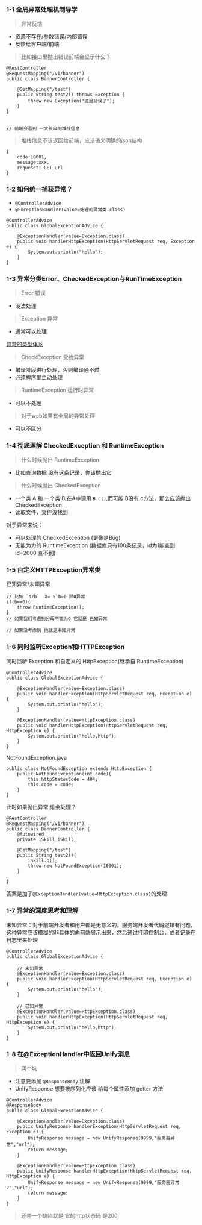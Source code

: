 ### 1-1 全局异常处理机制导学

> 异常反馈

- 资源不存在/参数错误/内部错误
- 反馈给客户端/前端

> 比如接口里抛出错误前端会显示什么？

```
@RestController
@RequestMapping("/v1/banner")
public class BannerController {

    @GetMapping("/test")
    public String test2() throws Exception {
        throw new Exception("这里错误了");
    }
}


// 前端会看到 一大长串的堆栈信息
```

> 堆栈信息不该返回给前端，应该语义明确的json结构

```
{
    code:10001,
    message:xxx,
    requeset: GET url
}
```

### 1-2 如何统一捕获异常？

- `@ControllerAdvice`
- `@ExceptionHandler(value=处理的异常类.class)`

```
@ControllerAdvice
public class GlobalExceptionAdvice {

    @ExceptionHandler(value=Exception.class)
    public void handlerHttpException(HttpServletRequest req, Exception e) {
        System.out.println("hello");
    }
}
```

### 1-3 异常分类Error、CheckedException与RunTimeException

> Error 错误

- 没法处理

> Exception 异常

- 通常可以处理

[异常的类型体系](https://sltrust.github.io/2019/09/04/ZB-022-02-%E5%BC%82%E5%B8%B8%E7%9A%84%E7%B1%BB%E5%9E%8B%E4%BD%93%E7%B3%BB/)

> CheckException 受检异常 

- 编译阶段进行处理，否则编译通不过
- 必须程序里主动处理

> RuntimeException 运行时异常

- 可以不处理

> 对于web如果有全局的异常处理

- 可以不区分

### 1-4 彻底理解 CheckedException 和 RuntimeException

> 什么时候抛出 RuntimeException

- 比如查询数据 没有这条记录，你该抛出它

> 什么时候抛出 CheckedException

- 一个类 A 和 一个类 B,在A中调用 `B.c()`,而可能 B没有 c方法，那么应该抛出 CheckedException
- 读取文件，文件没找到

对于异常来说：

- 可以处理的 CheckedException (更像是Bug)
- 无能为力的 RuntimeException (数据库只有100条记录，id为1能查到 id=2000 查不到)


### 1-5 自定义HTTPException异常类

已知异常/未知异常


```
// 比如 `a/b`  a= 5 b=0 除0异常
if(b==0){
    throw RuntimeException();
}
// 如果我们考虑到分母不能为0 它就是 已知异常

// 如果没考虑到 他就是未知异常
```

### 1-6 同时监听Exception和HTTPException

同时监听 Exception 和自定义的 HttpException(继承自 RuntimeException)

```
@ControllerAdvice
public class GlobalExceptionAdvice {

    @ExceptionHandler(value=Exception.class)
    public void handlerException(HttpServletRequest req, Exception e) {
        System.out.println("hello");
    }

    @ExceptionHandler(value=HttpException.class)
    public void handlerHttpException(HttpServletRequest req, HttpException e) {
        System.out.println("hello,http");
    }
}
``` 

NotFoundException.java

```
public class NotFoundException extends HttpException {
    public NotFoundException(int code){
        this.httpStatusCode = 404;
        this.code = code;
    }
}
```

此时如果抛出异常,谁会处理？

```
@RestController
@RequestMapping("/v1/banner")
public class BannerController {
    @Autowired
    private ISkill iSkill;

    @GetMapping("/test")
    public String test2(){
        iSkill.q();
        throw new NotFoundException(10001);
    }

}
```

答案是加了`@ExceptionHandler(value=HttpException.class)`的处理

### 1-7 异常的深度思考和理解

未知异常：对于前端开发者和用户都是无意义的。服务端开发者代码逻辑有问题，这种异常应该模糊的非具体的向前端展示出来，然后通过打印控制台，或者记录在日志里来处理

```
@ControllerAdvice
public class GlobalExceptionAdvice {

    // 未知异常
    @ExceptionHandler(value=Exception.class)
    public void handlerException(HttpServletRequest req, Exception e) {
        System.out.println("hello");
    }

    // 已知异常
    @ExceptionHandler(value=HttpException.class)
    public void handlerHttpException(HttpServletRequest req, HttpException e) {
        System.out.println("hello,http");
    }
}
```

### 1-8 在@ExceptionHandler中返回Unify消息

> 两个坑

- 注意要添加 `@ResponseBody` 注解
- UnifyResponse 想要被序列化应该 给每个属性添加 getter 方法

```
@ControllerAdvice
@ResponseBody
public class GlobalExceptionAdvice {

    @ExceptionHandler(value=Exception.class)
    public UnifyResponse handlerException(HttpServletRequest req, Exception e) {
        UnifyResponse message = new UnifyResponse(9999,"服务器异常","url");
        return message;
    }

    @ExceptionHandler(value=HttpException.class)
    public UnifyResponse handlerHttpException(HttpServletRequest req, HttpException e) {
        UnifyResponse message = new UnifyResponse(9999,"服务器异常2","url");
        return message;
    }
}
```

> 还差一个缺陷就是 它的http状态码 是200 
